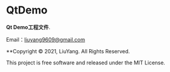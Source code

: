 # QtDemo 
**Qt Demo工程文件**.  

Email：liuyang9609@gmail.com

**Copyright © 2021, LiuYang. All Rights Reserved. 

This project is free software and released under the MIT License.